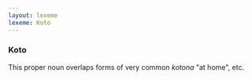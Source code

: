 ```yaml
---
layout: lexeme
lexeme: Koto
---
```


###  Koto 
This proper noun overlaps forms of very common *kotona* "at home", etc.

